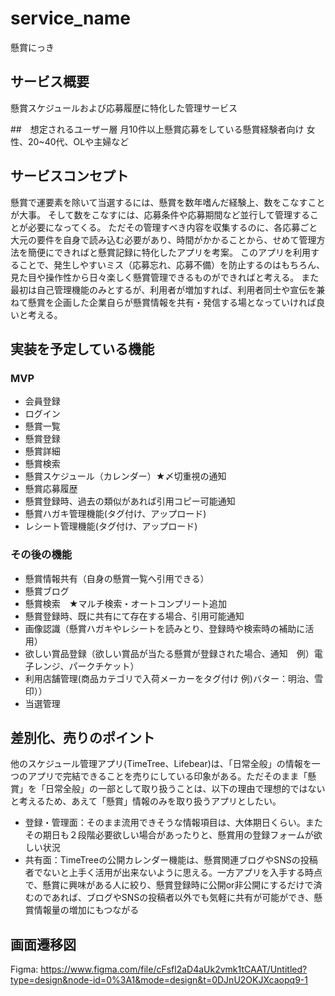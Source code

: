 # service_name
懸賞にっき


## サービス概要
懸賞スケジュールおよび応募履歴に特化した管理サービス

##　想定されるユーザー層
月10件以上懸賞応募をしている懸賞経験者向け
女性、20~40代、OLや主婦など

## サービスコンセプト
懸賞で運要素を除いて当選するには、懸賞を数年嗜んだ経験上、数をこなすことが大事。
そして数をこなすには、応募条件や応募期間など並行して管理することが必要になってくる。
ただその管理すべき内容を収集するのに、各応募ごと大元の要件を自身で読み込む必要があり、時間がかかることから、せめて管理方法を簡便にできればと懸賞記録に特化したアプリを考案。
このアプリを利用することで、発生しやすいミス（応募忘れ、応募不備）を防止するのはもちろん、見た目や操作性から日々楽しく懸賞管理できるものができればと考える。
また最初は自己管理機能のみとするが、利用者が増加すれば、利用者同士や宣伝を兼ねて懸賞を企画した企業自らが懸賞情報を共有・発信する場となっていければ良いと考える。

## 実装を予定している機能
### MVP
* 会員登録
* ログイン
* 懸賞一覧
* 懸賞登録
* 懸賞詳細
* 懸賞検索
* 懸賞スケジュール（カレンダー）★〆切重視の通知
* 懸賞応募履歴
* 懸賞登録時、過去の類似があれば引用コピー可能通知
* 懸賞ハガキ管理機能(タグ付け、アップロード)
* レシート管理機能(タグ付け、アップロード)

### その後の機能
* 懸賞情報共有（自身の懸賞一覧へ引用できる）
* 懸賞ブログ
* 懸賞検索　★マルチ検索・オートコンプリート追加
* 懸賞登録時、既に共有にて存在する場合、引用可能通知
* 画像認識（懸賞ハガキやレシートを読みとり、登録時や検索時の補助に活用）
* 欲しい賞品登録（欲しい賞品が当たる懸賞が登録された場合、通知　例）電子レンジ、パークチケット）
* 利用店舗管理(商品カテゴリで入荷メーカーをタグ付け 例)バター：明治、雪印））
* 当選管理

## 差別化、売りのポイント
他のスケジュール管理アプリ(TimeTree、Lifebear)は、「日常全般」の情報を一つのアプリで完結できることを売りにしている印象がある。ただそのまま「懸賞」を「日常全般」の一部として取り扱うことは、以下の理由で理想的ではないと考えるため、あえて「懸賞」情報のみを取り扱うアプリとしたい。

* 登録・管理面：そのまま流用できそうな情報項目は、大体期日くらい。またその期日も２段階必要欲しい場合があったりと、懸賞用の登録フォームが欲しい状況
* 共有面：TimeTreeの公開カレンダー機能は、懸賞関連ブログやSNSの投稿者でないと上手く活用が出来ないように思える。一方アプリを入手する時点で、懸賞に興味がある人に絞り、懸賞登録時に公開or非公開にするだけで済むのであれば、ブログやSNSの投稿者以外でも気軽に共有が可能ができ、懸賞情報量の増加にもつながる

## 画面遷移図
Figma: https://www.figma.com/file/cFsfl2aD4aUk2vmk1tCAAT/Untitled?type=design&node-id=0%3A1&mode=design&t=0DJnU2OKJXcaopq9-1
